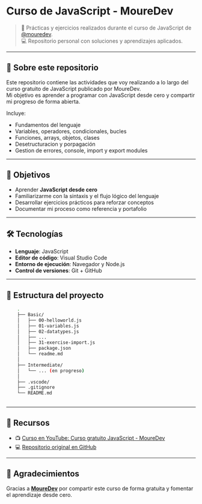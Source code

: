# Curso de JavaScript - MoureDev

> 📘 Prácticas y ejercicios realizados durante el curso de JavaScript de [@mouredev](https://github.com/mouredev).  
> 💻 Repositorio personal con soluciones y aprendizajes aplicados.

---

## 📌 Sobre este repositorio

Este repositorio contiene las actividades que voy realizando a lo largo del curso gratuito de JavaScript publicado por MoureDev.  
Mi objetivo es aprender a programar con JavaScript desde cero y compartir mi progreso de forma abierta.

Incluye:

- Fundamentos del lenguaje
- Variables, operadores, condicionales, bucles
- Funciones, arrays, objetos, clases
- Desetructuracion y porpagación
- Gestion de errores, console, import y export modules

---

## 🎯 Objetivos

- Aprender **JavaScript desde cero**
- Familiarizarme con la sintaxis y el flujo lógico del lenguaje
- Desarrollar ejercicios prácticos para reforzar conceptos
- Documentar mi proceso como referencia y portafolio

---

## 🛠️ Tecnologías

- **Lenguaje**: JavaScript
- **Editor de código**: Visual Studio Code
- **Entorno de ejecución**: Navegador y Node.js
- **Control de versiones**: Git + GitHub

---

## 🧠 Estructura del proyecto

```bash
    .
    ├── Basic/
    │   ├── 00-helloworld.js
    │   ├── 01-variables.js
    │   ├── 02-datatypes.js
    │   ├── ...
    │   ├── 31-exercise-import.js
    │   ├── package.json
    │   └── readme.md
    │
    ├── Intermediate/
    │   └── ... (en progreso)
    │
    ├── .vscode/
    ├── .gitignore
    └── README.md
    
```

---

## 🔗 Recursos

- 📺 [Curso en YouTube: Curso gratuito JavaScript - MoureDev](https://www.youtube.com/watch?v=1glVfFxj8a4)
- 💻 [Repositorio original en GitHub](https://github.com/mouredev/hello-javascript)

---

## 🙌 Agradecimientos

Gracias a [**MoureDev**](https://github.com/mouredev) por compartir este curso de forma gratuita y fomentar el aprendizaje desde cero.
